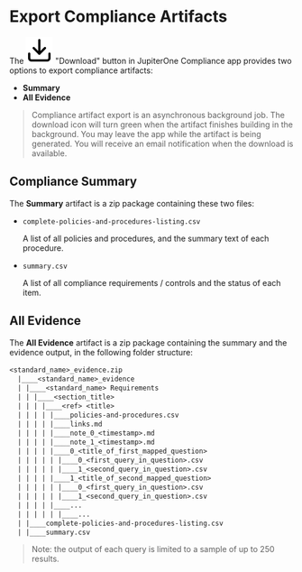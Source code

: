 # Export Compliance Artifacts

The ![download][download-icon] "Download" button in JupiterOne Compliance app
provides two options to export compliance artifacts:

- **Summary**
- **All Evidence**

> Compliance artifact export is an asynchronous background job. The download
> icon will turn green when the artifact finishes building in the background.
> You may leave the app while the artifact is being generated. You will receive
> an email notification when the download is available.

## Compliance Summary

The **Summary** artifact is a zip package containing these two files:

- `complete-policies-and-procedures-listing.csv`

  A list of all policies and procedures, and the summary text of each procedure.

- `summary.csv`

  A list of all compliance requirements / controls and the status of each item.

## All Evidence

The **All Evidence** artifact is a zip package containing the summary and the
evidence output, in the following folder structure:

```text
<standard_name>_evidence.zip
  |____<standard_name>_evidence
  | |____<standard_name> Requirements
  | | |____<section_title>
  | | | |____<ref> <title>
  | | | | |____policies-and-procedures.csv
  | | | | |____links.md
  | | | | |____note_0_<timestamp>.md
  | | | | |____note_1_<timestamp>.md
  | | | | |____0_<title_of_first_mapped_question>
  | | | | | |____0_<first_query_in_question>.csv
  | | | | | |____1_<second_query_in_question>.csv
  | | | | |____1_<title_of_second_mapped_question>
  | | | | | |____0_<first_query_in_question>.csv
  | | | | | |____1_<second_query_in_question>.csv
  | | | | |____...
  | | | | | |____...
  | |____complete-policies-and-procedures-listing.csv
  | |____summary.csv
```

> Note: the output of each query is limited to a sample of up to 250 results.

[download-icon]: https://raw.githubusercontent.com/feathericons/feather/master/icons/download.svg?sanitize=true
